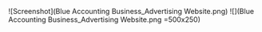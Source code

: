 ![Screenshot](Blue Accounting Business_Advertising Website.png)
![](Blue Accounting Business_Advertising Website.png =500x250)
